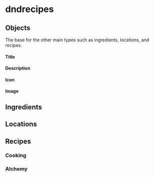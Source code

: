 # dndrecipes

## Objects

The base for the other main types such as ingredients, locations, and recipes.

#### Title

#### Description

#### Icon

#### Image

## Ingredients

## Locations

## Recipes

### Cooking

### Alchemy
